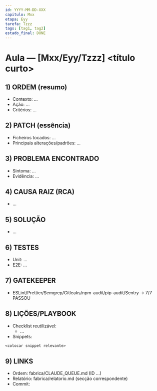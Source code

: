 ```yaml
---
id: YYYY-MM-DD-XXX
capitulo: Mxx
etapa: Eyy
tarefa: Tzzz
tags: [tag1, tag2]
estado_final: DONE
---
```


# Aula — [Mxx/Eyy/Tzzz] <título curto>

## 1) ORDEM (resumo)
- Contexto: ...
- Ação: ...
- Critérios: ...

## 2) PATCH (essência)
- Ficheiros tocados: ...
- Principais alterações/padrões: ...

## 3) PROBLEMA ENCONTRADO
- Sintoma: ...
- Evidência: ...

## 4) CAUSA RAIZ (RCA)
- ...

## 5) SOLUÇÃO
- ...

## 6) TESTES
- Unit: ...
- E2E: ...

## 7) GATEKEEPER
- ESLint/Prettier/Semgrep/Gitleaks/npm-audit/pip-audit/Sentry → 7/7 PASSOU

## 8) LIÇÕES/PLAYBOOK
- Checklist reutilizável:
  - ...
- Snippets:
```txt
<colocar snippet relevante>
```

## 9) LINKS
- Ordem: fabrica/CLAUDE_QUEUE.md (ID …)
- Relatório: fabrica/relatorio.md (secção correspondente)
- Commit:
